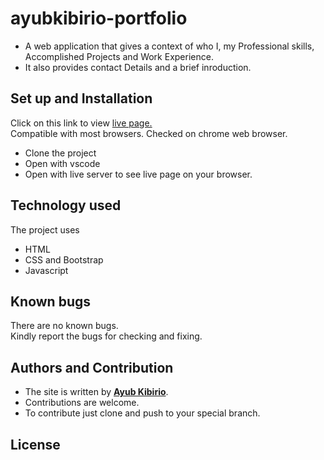 # ayubkibirio-portfolio

- A web application that gives a context of who I, my Professional skills, Accomplished Projects and Work Experience.
- It also provides contact Details and a brief inroduction.  

## Set up and Installation
Click on this link to view [live page.](https://akibirio.github.io/ayubkibirio-portfolio/)    
Compatible with most browsers. Checked on chrome web browser.  
- Clone the project  
- Open with vscode
- Open with live server to see live page on your browser.  

## Technology used
The project uses  
- HTML
- CSS and Bootstrap
- Javascript

## Known bugs
There are no known bugs.  
Kindly report the bugs for checking and fixing.  

## Authors and Contribution
- The site is written by [**Ayub Kibirio**](https://github.com/akibirio/).   
- Contributions are welcome.  
- To contribute just clone and push to your special branch.  

## License